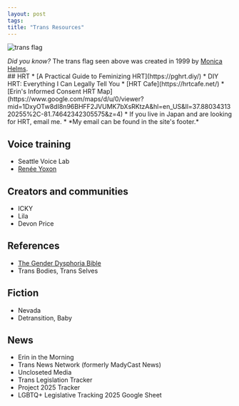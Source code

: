 ```yaml
---
layout: post
tags:
title: "Trans Resources"
---
```

![trans flag]({{site.baseurl}}/assets/images/loose/transFlag.svg)
<div class="caption"><i>Did you know?</i> The trans flag seen above was created in 1999 by <a href="https://en.wikipedia.org/wiki/Monica_Helms">Monica Helms</a>.</div>
<!-- <div class="card">
	<div class="card-header">📚 Table of Contents</div>
	<div class="card-body">
		<ol type="i">
			<li><a href="#section1">Section one</a></li>
		</ol>
	</div>
</div>
<br> -->
## HRT
* [A Practical Guide to Feminizing HRT](https://pghrt.diy/)
* DIY HRT: Everything I Can Legally Tell You
* [HRT Cafe](https://hrtcafe.net/)
* [Erin's Informed Consent HRT Map](https://www.google.com/maps/d/u/0/viewer?mid=1DxyOTw8dI8n96BHFF2JVUMK7bXsRKtzA&hl=en_US&ll=37.8803431320255%2C-81.74642342305575&z=4)
* If you live in Japan and are looking for HRT, email me.
	* *My email can be found in the site's footer.*

## Voice training
* Seattle Voice Lab
* [Renée Yoxon](https://www.reneeyoxon.com/)

## Creators and communities
* ICKY
* Lila
* Devon Price

## References
* [The Gender Dysphoria Bible](https://genderdysphoria.fyi/)
* Trans Bodies, Trans Selves

## Fiction
* Nevada
* Detransition, Baby

## News
* Erin in the Morning
* Trans News Network (formerly MadyCast News)
* Uncloseted Media
* Trans Legislation Tracker
* Project 2025 Tracker
* LGBTQ+ Legislative Tracking 2025 Google Sheet